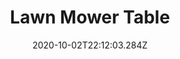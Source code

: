 ---
title: Lawn Mower Table
date: "2020-10-02T22:12:03.284Z"
description: Simple space saving fun   
mainTopic: false
published: true
rank: "4"
type: "woodworking"
featured: ./imgs/featured.jpeg
---